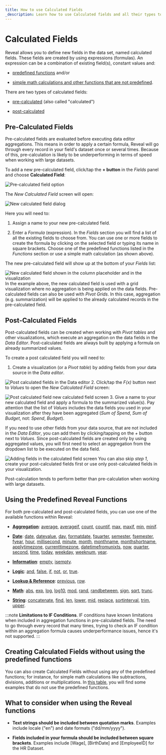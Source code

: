 ```yaml
---
title: How to use Calculated Fields
_description: Learn how to use Calculated fields and all their types to create a more precise data visualization.
---
```


# Calculated Fields

Reveal allows you to define new fields in the data set, named calculated
fields. These fields are created by using expressions (formulas). An
expression can be a combination of existing field(s), constant values
and:

  - [predefined functions](#using-the-predefined-reveal-functions) and/or

  - [simple math calculations and other functions that are not predefined](#creating-calculated-fields-without-using-the-predefined-functions).

There are two types of calculated fields:

  - [pre-calculated](#pre-calculated-fields) (also called "calculated")

  - [post-calculated](#post-calculated-fields)


## Pre-Calculated Fields

Pre-calculated fields are evaluated before executing data editor
aggregations. This means in order to apply a certain formula, Reveal will go through every record in your field's dataset once or several times. Because of this, pre-calculation is likely to be underperforming in terms of speed when working with large datasets.

To add a new pre-calculated field, click/tap the **+ button** in the
*Fields* panel and choose **Calculated Field**:

![Pre-calculated field option](images/calculated-field-option.png)

The *New Calculated Field* screen will open:

![New calculated field dialog](images/new-calculated-field-dialog.png)

Here you will need to:

1.  Assign a name to your new pre-calculated field.

2.  Enter a *Formula* (expression). In the *Fields* section you will
    find a list of all the existing fields to choose from. You can use
    one or more fields to create the formula by clicking on the selected
    field or typing its name in square brackets. Choose one of the
    predefined functions listed in the *Functions* section or use a
    simple math calculation (as shown above).

The new pre-calculated field will show up at the bottom of your *Fields*
list:

![New calculated field shown in the column placeholder and in the visualization](images/new-calculated-field-visualization-example.png)
In the example above, the new calculated field is used with a grid
visualization where no aggregation is being applied on the data fields.
Pre-calculated fields can also be used with *Pivot Grids*. In this case,
aggregation (e.g. summarization) will be applied to the already
calculated records in the pre-calculated field.


## Post-Calculated Fields

Post-calculated fields can be created when working with *Pivot tables*
and other visualizations, which execute an aggregation on the data
fields in the *Data Editor*. Post-calculated fields are always built by
applying a formula on already summarized values.

To create a post calculated field you will need to:

1.  Create a visualization (or a *Pivot table*) by adding fields from
    your data source in the *Data editor*.

  ![Post calculated fields in the Data editor](images/post-calculated-field-example.png)
2.  Click/tap the *F(x)* button next to *Values* to open the *New
    Calculated Field* screen:

  ![Post calculated field new calculated field screen](images/post-calculated-field-new-calculated-field-dialog.png)
3.  Give a name to your new calculated field and apply a formula to the
    summarized value(s). Pay attention that the list of *Values*
    includes the data fields you used in your visualization after they
    have been aggregated (*Sum of Spend*, *Sum of Budget*, not: *Spend*,
    *Budget*).

If you need to use other fields from your data source, that are not
included in the *Data Editor*, you can add them by clicking/tapping on
the *+* button next to *Values*. Since post-calculated fields are
created only by using aggregated values, you will first need to select
an aggregation from the dropdown list to be executed on the data field.

![Adding fields in the calculated field screen](images/post-calculated-field-new-calculated-field-dialog-adding-fields.png)
You can also skip *step 1*, create your post-calculated fields first or
use only post-calculated fields in your visualization.

Post-calculation tends to perform better than pre-calculation when
working with large datasets.


## Using the Predefined Reveal Functions

For both pre-calculated and post-calculated fields, you can use one of
the available functions within Reveal:

  - [**Aggregation**](aggregation):
    [average](aggregation.md#aggregation-functions),
    [averageif](aggregation.md#aggregation-functions),
    [count](aggregation.md#aggregation-functions),
    [countif](aggregation.md#aggregation-functions),
    [max](aggregation.md#aggregation-functions),
    [maxif](aggregation.md#aggregation-functions),
    [min](aggregation.md#aggregation-functions),
    [minif](aggregation.md#aggregation-functions).

  - [**Date**](date):
    [date](date.md#date-functions),
    [datevalue](date.md#date-functions),
    [day](date.md#date-functions),
    [formatdate](date.md#date-functions),
    [fquarter](date.md#date-functions),
    [semester](date.md#date-functions),
    [fsemester](date.md#date-functions),
    [fyear](date.md#date-functions),
    [hour](date.md#date-functions),
    [millisecond](date.md#date-functions),
    [minute](date.md#date-functions),
    [month](date.md#date-functions),
    [monthname](date.md#date-functions),
    [monthshortname](date.md#date-functions),
    [applytimezone](date.md#date-functions),
    [currenttimezone](date.md#date-functions),
    [datetimefromunixts](date.md#date-functions),
    [now](date.md#date-functions),
    [quarter](date.md#date-functions),
    [second](date.md#date-functions),
    [time](date.md#date-functions),
    [today](date.md#date-functions),
    [weekday](date.md#date-functions),
    [weeknum](date.md#date-functions),
    [year](date.md#date-functions).

  - [**Information**](information):
    [empty](information.md#information-functions),
    [isempty](information.md#information-functions).

  - [**Logic**](logic):
    [and](logic.md#logic-functions),
    [false](logic.md#logic-functions),
    [if](logic.md#logic-functions),
    [not](logic.md#logic-functions),
    [or](logic.md#logic-functions),
    [true](logic.md#logic-functions).

  - [**Lookup & Reference**](lookup-reference):
    [previous](lookup-reference.md#lookup-and-reference-functions),
    [row](lookup-reference.md#lookup-and-reference-functions).

  - [**Math**](math):
    [abs](math.md#math-functions),
    [exp](math.md#math-functions),
    [log](math.md#math-functions),
    [log10](math.md#math-functions),
    [mod](math.md#math-functions),
    [rand](math.md#math-functions),
    [randbetween](math.md#math-functions),
    [sign](math.md#math-functions),
    [sqrt](math.md#math-functions),
    [trunc](math.md#math-functions).

  - [**String**](string):
    [concatenate](string.md#string-functions),
    [find](string.md#string-functions),
    [len](string.md#string-functions),
    [lower](string.md#string-functions),
    [mid](string.md#string-functions),
    [replace](string.md#string-functions),
    [sortinterval](string.md#string-functions),
    [trim](string.md#string-functions),
    [upper](string.md#string-functions).

:::note
**Limitations to IF Conditions**. IF conditions have known limitations when included in aggregation functions in pre-calculated fields. The need to go through every record that many times, trying to check an IF condition within an aggregation formula causes underperformance issues, hence it's not supported.
:::

## Creating Calculated Fields without using the predefined functions

You can also create Calculated Fields without using any of the
predefined functions; for instance, for simple math calculations like
subtractions, divisions, additions or multiplications. In [this table](samples), you will find some examples that do
not use the predefined functions.

## What to consider when using the Reveal functions

  - **Text strings should be included between quotation marks**.
    Examples include locale ("en") and date formats ("dd/mm/yyyy").

  - **Fields included in your formula should be included between square brackets**. Examples include [Wage], [BirthDate] and [EmployeeID] for the HR Dataset.
